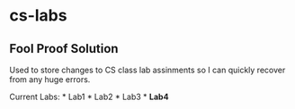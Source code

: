 cs-labs
=======
Fool Proof Solution
-------------------
Used to store changes to CS class lab assinments so I can quickly recover from any huge errors.

Current Labs:
	* Lab1
	* Lab2
	* Lab3
	* **Lab4**